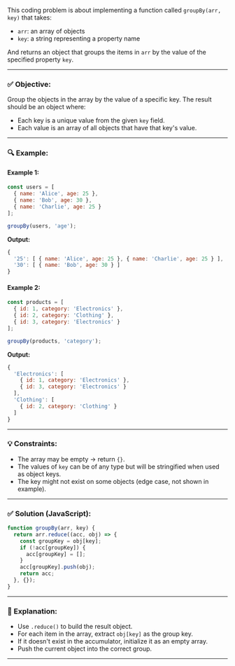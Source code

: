 This coding problem is about implementing a function called `groupBy(arr, key)` that takes:

* `arr`: an array of objects
* `key`: a string representing a property name

And returns an object that groups the items in `arr` by the value of the specified property `key`.

---

### ✅ Objective:

Group the objects in the array by the value of a specific key. The result should be an object where:

* Each key is a unique value from the given `key` field.
* Each value is an array of all objects that have that key's value.

---

### 🔍 Example:

#### Example 1:

```js
const users = [
  { name: 'Alice', age: 25 },
  { name: 'Bob', age: 30 },
  { name: 'Charlie', age: 25 }
];

groupBy(users, 'age');
```

**Output:**

```js
{
  '25': [ { name: 'Alice', age: 25 }, { name: 'Charlie', age: 25 } ],
  '30': [ { name: 'Bob', age: 30 } ]
}
```

#### Example 2:

```js
const products = [
  { id: 1, category: 'Electronics' },
  { id: 2, category: 'Clothing' },
  { id: 3, category: 'Electronics' }
];

groupBy(products, 'category');
```

**Output:**

```js
{
  'Electronics': [
    { id: 1, category: 'Electronics' },
    { id: 3, category: 'Electronics' }
  ],
  'Clothing': [
    { id: 2, category: 'Clothing' }
  ]
}
```

---

### 💡 Constraints:

* The array may be empty → return `{}`.
* The values of `key` can be of any type but will be stringified when used as object keys.
* The key might not exist on some objects (edge case, not shown in example).

---

### ✅ Solution (JavaScript):

```js
function groupBy(arr, key) {
  return arr.reduce((acc, obj) => {
    const groupKey = obj[key];
    if (!acc[groupKey]) {
      acc[groupKey] = [];
    }
    acc[groupKey].push(obj);
    return acc;
  }, {});
}
```

---

### 🧠 Explanation:

* Use `.reduce()` to build the result object.
* For each item in the array, extract `obj[key]` as the group key.
* If it doesn't exist in the accumulator, initialize it as an empty array.
* Push the current object into the correct group.

---

